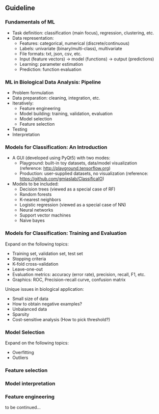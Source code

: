 ## Guideline

### Fundamentals of ML

* Task definition: classification (main focus), regression, clustering, etc.
* Data representation:
  * Features: categorical, numerical (discrete/continuous)
  * Labels: univariate (binary/multi-class), multivariate
  * File formats: txt, json, csv, etc.
  * Input (feature vectors) -> model (functions) -> output (predictions)
  * Learning: parameter estimation
  * Prediction: function evaluation

### ML in Biological Data Analysis: Pipeline

* Problem formulation
* Data preparation: cleaning, integration, etc.
* Iteratively:
  * Feature engineering
  * Model building: training, validation, evaluation
  * Model selection
  * Feature selection
* Testing
* Interpretation

### Models for Classification: An Introduction

* A GUI (developed using PyQt5) with two modes:
  * Playground: built-in toy datasets, data/model visualization
    (reference: http://playground.tensorflow.org)
  * Production: user-supplied datasets, no visualization
    (reference: https://github.com/gmiaslab/ClassificaIO)
* Models to be included:
  * Decision trees (viewed as a special case of RF)
  * Random forests
  * K-nearest neighbors
  * Logistic regression (viewed as a special case of NN)
  * Neural networks
  * Support vector machines
  * Naive bayes

### Models for Classification: Training and Evaluation

Expand on the following topics:
* Training set, validation set, test set
* Stopping criteria
* K-fold cross-validation
* Leave-one-out
* Evaluation metrics: accuracy (error rate), precision, recall, F1, etc.
* Graphics: ROC, Precision-recall curve, confusion matrix

Unique issues in biological application:
* Small size of data
* How to obtain negative examples?
* Unbalanced data
* Sparsity
* Cost-sensitive analysis (How to pick threshold?)

### Model Selection

Expand on the following topics:
* Overfitting
* Outliers

### Feature selection

### Model interpretation

### Feature engineering


to be continued...

